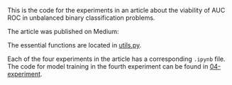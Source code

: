 This is the code for the experiments in an article about the viability of AUC ROC in unbalanced binary classification problems.

The article was published on Medium: 

The essential functions are located in [utils.py](utils.py).

Each of the four experiments in the article has a corresponding `.ipynb` file. The code for model training in the fourth experiment can be found in [04-experiment](04-experiment).
